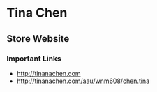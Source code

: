 # Tina Chen

## Store Website 

### Important Links

- http://tinanachen.com
- http://tinanachen.com/aau/wnm608/chen.tina